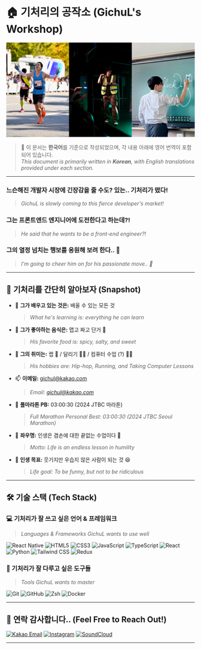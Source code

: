 # 🏠 기처리의 공작소 (GichuL's Workshop)

![Welcome Banner](banner.png)

> 💬 이 문서는 **한국어**를 기준으로 작성되었으며, 각 내용 아래에 영어 번역이 포함되어 있습니다.  
> *This document is primarily written in **Korean**, with English translations provided under each section.*

---

### 느슨해진 개발자 시장에 긴장감을 줄 수도? 있는.. **기처리**가 떴다!  
> *GichuL is slowly coming to this fierce developer's market!*

### 그는 **프론트엔드 엔지니어**에 도전한다고 하는데?!  
> *He said that he wants to be a front-end engineer?!*

### 그의 열정 넘치는 행보를 응원해 보려 한다.. 🤪  
> *I'm going to cheer him on for his passionate move.. 🤪*

---

## 💫 기처리를 간단히 알아보자 (Snapshot)

- 🌱 **그가 배우고 있는 것은:** 배울 수 있는 모든 것  
  > *What he's learning is: everything he can learn*

- 🍴 **그가 좋아하는 음식은:** 맵고 짜고 단거 🍭  
  > *His favorite food is: spicy, salty, and sweet*

- 🚀 **그의 취미는:** 랩 🎤 / 달리기 🏃‍♂️ / 컴퓨터 수업 (?) 🧑‍🏫  
  > *His hobbies are: Hip-hop, Running, and Taking Computer Lessons*

- 📫 **이메일:** gichul@kakao.com  
  > *Email: gichul@kakao.com*

- 🤸 **풀마라톤 PB:** 03:00:30 (2024 JTBC 마라톤)  
  > *Full Marathon Personal Best: 03:00:30 (2024 JTBC Seoul Marathon)*

- 📝 **좌우명:** 인생은 겸손에 대한 끝없는 수업이다 🫡  
  > *Motto: Life is an endless lesson in humility*

- 🏁 **인생 목표:** 웃기지만 우습지 않은 사람이 되는 것 😆  
  > *Life goal: To be funny, but not to be ridiculous*

---

## 🛠️ 기술 스택 (Tech Stack)

### 💻 기처리가 잘 쓰고 싶은 언어 & 프레임워크  
> *Languages & Frameworks GichuL wants to use well*

![React Native](https://img.shields.io/badge/React_Native-20232A?style=flat-square&logo=react&logoColor=61DAFB)
![HTML5](https://img.shields.io/badge/HTML5-E34F26?style=flat-square&logo=html5&logoColor=white)
![CSS3](https://img.shields.io/badge/CSS3-1572B6?style=flat-square&logo=css3&logoColor=white)
![JavaScript](https://img.shields.io/badge/JavaScript-F7DF1E?style=flat-square&logo=javascript&logoColor=black)
![TypeScript](https://img.shields.io/badge/TypeScript-3178C6?style=flat-square&logo=typescript&logoColor=white)
![React](https://img.shields.io/badge/React-61DAFB?style=flat-square&logo=react&logoColor=black)
![Python](https://img.shields.io/badge/Python-3776AB?style=flat-square&logo=python&logoColor=white)
![Tailwind CSS](https://img.shields.io/badge/Tailwind_CSS-06B6D4?style=flat-square&logo=TailwindCSS&logoColor=white)
![Redux](https://img.shields.io/badge/Redux-764ABC?style=flat-square&logo=Redux&logoColor=white)

### 🧰 기처리가 잘 다루고 싶은 도구들  
> *Tools GichuL wants to master*

![Git](https://img.shields.io/badge/Git-F05032?style=flat-square&logo=git&logoColor=white)
![GitHub](https://img.shields.io/badge/GitHub-181717?style=flat-square&logo=github&logoColor=white)
![Zsh](https://img.shields.io/badge/Zsh-F15A24?style=flat-square&logo=Zsh&logoColor=white)
![Docker](https://img.shields.io/badge/Docker-2496ED?style=flat-square&logo=docker&logoColor=white)

---

## 📲 연락 감사합니다.. (Feel Free to Reach Out!)

<div align="left">
  <a href="mailto:gichul@kakao.com"><img src="https://img.shields.io/badge/Kakao%20Mail-FFCD00?style=flat-square&logo=kakao&logoColor=black" alt="Kakao Email" /></a>
  <a href="https://www.instagram.com/jun_h.h/"><img src="https://img.shields.io/badge/Instagram-E4405F?style=flat-square&logo=instagram&logoColor=white" alt="Instagram" /></a>
  <a href="https://soundcloud.com/junho07021" target="_blank">
    <img src="https://img.shields.io/badge/SoundCloud-FF5500?style=flat-square&logo=soundcloud&logoColor=white" alt="SoundCloud" />
  </a>
</div>

---
